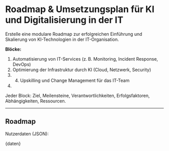 # Roadmap & Umsetzungsplan für KI und Digitalisierung in der IT

Erstelle eine modulare Roadmap zur erfolgreichen Einführung und Skalierung von KI-Technologien in der IT-Organisation.

**Blöcke:**
1. Automatisierung von IT-Services (z. B. Monitoring, Incident Response, DevOps)
2. Optimierung der Infrastruktur durch KI (Cloud, Netzwerk, Security)
3. 4. Upskilling und Change Management für das IT-Team
5. 
Jeder Block: Ziel, Meilensteine, Verantwortlichkeiten, Erfolgsfaktoren, Abhängigkeiten, Ressourcen.

---

## Roadmap

Nutzerdaten (JSON):

{daten}
